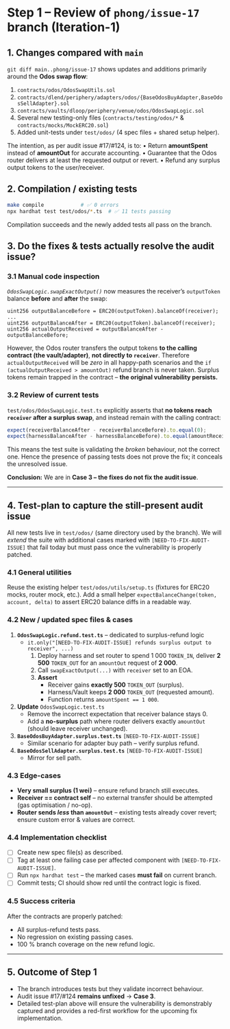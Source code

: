 # Step 1 – Review of `phong/issue-17` branch (Iteration-1)

## 1. Changes compared with `main`

`git diff main..phong/issue-17` shows updates and additions primarily around the **Odos swap flow**:

1. `contracts/odos/OdosSwapUtils.sol`
2. `contracts/dlend/periphery/adapters/odos/{BaseOdosBuyAdapter,BaseOdosSellAdapter}.sol`
3. `contracts/vaults/dloop/periphery/venue/odos/OdosSwapLogic.sol`
4. Several new testing-only files (`contracts/testing/odos/*` & `contracts/mocks/MockERC20.sol`)
5. Added unit-tests under `test/odos/` (4 spec files + shared setup helper).

The intention, as per audit issue #17/#124, is to: 
• Return **amountSpent** instead of **amountOut** for accurate accounting.
• Guarantee that the Odos router delivers at least the requested output or revert.
• Refund any surplus output tokens to the user/receiver.

## 2. Compilation / existing tests

```bash
make compile            # ✅ 0 errors
npx hardhat test test/odos/*.ts  # ✅ 11 tests passing
```

Compilation succeeds and the newly added tests all pass on the branch.

## 3. Do the fixes & tests actually resolve the audit issue?

### 3.1 Manual code inspection
*`OdosSwapLogic.swapExactOutput()`* now measures the receiver’s `outputToken` balance **before** and **after** the swap:
```solidity
uint256 outputBalanceBefore = ERC20(outputToken).balanceOf(receiver);
...
uint256 outputBalanceAfter = ERC20(outputToken).balanceOf(receiver);
uint256 actualOutputReceived = outputBalanceAfter - outputBalanceBefore;
```
However, the Odos router transfers the output tokens **to the calling contract (the vault/adapter)**, **not directly to `receiver`**. Therefore `actualOutputReceived` will be *zero* in all happy-path scenarios and the `if (actualOutputReceived > amountOut)` refund branch is never taken.  Surplus tokens remain trapped in the contract – **the original vulnerability persists.**

### 3.2 Review of current tests
`test/odos/OdosSwapLogic.test.ts` explicitly asserts that **no tokens reach `receiver` after a surplus swap**, and instead remain with the calling contract:
```ts
expect(receiverBalanceAfter - receiverBalanceBefore).to.equal(0);
expect(harnessBalanceAfter - harnessBalanceBefore).to.equal(amountReceived);
```
This means the test suite is validating the *broken* behaviour, not the correct one.  Hence the presence of passing tests does not prove the fix; it conceals the unresolved issue.

**Conclusion:** We are in **Case 3 – the fixes do not fix the audit issue**.

---

## 4. Test-plan to capture the still-present audit issue
All new tests live in `test/odos/` (same directory used by the branch).  We will *extend* the suite with additional cases marked with `[NEED-TO-FIX-AUDIT-ISSUE]` that fail today but must pass once the vulnerability is properly patched.

### 4.1 General utilities
Reuse the existing helper `test/odos/utils/setup.ts` (fixtures for ERC20 mocks, router mock, etc.).  Add a small helper `expectBalanceChange(token, account, delta)` to assert ERC20 balance diffs in a readable way.

### 4.2 New / updated spec files & cases
1. **`OdosSwapLogic.refund.test.ts`** – dedicated to surplus-refund logic
   * `it.only("[NEED-TO-FIX-AUDIT-ISSUE] refunds surplus output to receiver", ...)`
     1. Deploy harness and set router to spend 1 000 `TOKEN_IN`, deliver **2 500** `TOKEN_OUT` for an `amountOut` request of **2 000**.
     2. Call `swapExactOutput(...)` with `receiver` set to an EOA.
     3. **Assert**
        * Receiver gains **exactly 500** `TOKEN_OUT` (surplus).
        * Harness/Vault keeps **2 000** `TOKEN_OUT` (requested amount).
        * Function returns `amountSpent == 1 000`.
2. **Update** `OdosSwapLogic.test.ts`
   * Remove the incorrect expectation that receiver balance stays 0.
   * Add a **no-surplus** path where router delivers exactly `amountOut` (should leave receiver unchanged).
3. **`BaseOdosBuyAdapter.surplus.test.ts`** `[NEED-TO-FIX-AUDIT-ISSUE]`
   * Similar scenario for adapter buy path – verify surplus refund.
4. **`BaseOdosSellAdapter.surplus.test.ts`** `[NEED-TO-FIX-AUDIT-ISSUE]`
   * Mirror for sell path.

### 4.3 Edge-cases
* **Very small surplus (1 wei)** – ensure refund branch still executes.
* **Receiver == contract self** – no external transfer should be attempted (gas optimisation / no-op).
* **Router sends *less* than `amountOut`** – existing tests already cover revert; ensure custom error & values are correct.

### 4.4 Implementation checklist
- [ ] Create new spec file(s) as described.
- [ ] Tag at least one failing case per affected component with `[NEED-TO-FIX-AUDIT-ISSUE]`.
- [ ] Run `npx hardhat test` – the marked cases **must fail** on current branch.
- [ ] Commit tests; CI should show red until the contract logic is fixed.

### 4.5 Success criteria
After the contracts are properly patched:
* All surplus-refund tests pass.
* No regression on existing passing cases.
* 100 % branch coverage on the new refund logic.

---

## 5. Outcome of Step 1
* The branch introduces tests but they validate incorrect behaviour.
* Audit issue #17/#124 **remains unfixed** → **Case 3**.
* Detailed test-plan above will ensure the vulnerability is demonstrably captured and provides a red-first workflow for the upcoming fix implementation. 